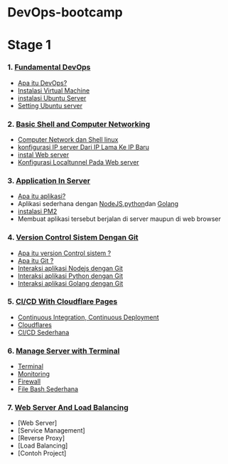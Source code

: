 # DevOps-bootcamp

# Stage 1 
### 1. [Fundamental DevOps](https://github.com/dukun88/DevOps-bootcamp/wiki/Fundamental-DevOps)

* [Apa itu DevOps?](https://github.com/dukun88/DevOps-bootcamp/wiki/Fundamental-DevOps#devops)
* [Instalasi Virtual Machine](https://github.com/dukun88/DevOps-bootcamp/wiki/Fundamental-DevOps#1-install-virtualbox-di-linux-ubuntu-2004)
* [instalasi Ubuntu Server](https://github.com/dukun88/DevOps-bootcamp/wiki/Fundamental-DevOps#2-install-ubuntu-server-di-virtualbox)
* [Setting Ubuntu server](https://github.com/dukun88/DevOps-bootcamp/wiki/Fundamental-DevOps#3-instalasi-dan-setting-ubuntu-server-2204)

### 2. [Basic Shell and Computer Networking](https://github.com/dukun88/DevOps-bootcamp/wiki/Basic-Shell-and-Computer-networking)

* [Computer Network dan Shell linux](https://github.com/dukun88/DevOps-bootcamp/wiki/Basic-Shell-and-Computer-networking#computer-network)
* [konfigurasi IP server Dari IP Lama Ke IP Baru](https://github.com/dukun88/DevOps-bootcamp/wiki/Basic-Shell-and-Computer-networking#mengganti-ip)
* [instal Web server](https://github.com/dukun88/DevOps-bootcamp/wiki/Basic-Shell-and-Computer-networking#menginstall-web-server-apache2)
* [Konfigurasi Localtunnel Pada Web server](https://github.com/dukun88/DevOps-bootcamp/wiki/Basic-Shell-and-Computer-networking#konfigurai-localtunnel-pada-apache2)

### 3. [Application In Server](https://github.com/dukun88/DevOps-bootcamp/wiki/Application-In-Server)

* [Apa itu aplikasi?](https://github.com/dukun88/DevOps-bootcamp/wiki/Application-In-Server#aplikasi)
* Aplikasi sederhana dengan [NodeJS](https://github.com/dukun88/DevOps-bootcamp/wiki/Application-In-Server#nodejs),[python](https://github.com/dukun88/DevOps-bootcamp/wiki/Application-In-Server#python3)dan [Golang](https://github.com/dukun88/DevOps-bootcamp/wiki/Application-In-Server#python3)
* [instalasi PM2](https://github.com/dukun88/DevOps-bootcamp/wiki/Application-In-Server#python3)
* Membuat aplikasi tersebut berjalan di server maupun di web browser

### 4. [Version Control Sistem Dengan Git](https://github.com/dukun88/DevOps-bootcamp/wiki/Version-Control-System-(Git))

* [Apa itu version Control sistem ?](https://github.com/dukun88/DevOps-bootcamp/wiki/Virtual-Control-System-(Git)#Version-control-system)
* [Apa itu Git ?](https://github.com/dukun88/DevOps-bootcamp/wiki/Virtual-Control-System-(Git)#git)
* [Interaksi aplikasi Nodejs dengan Git](https://github.com/dukun88/DevOps-bootcamp/wiki/Virtual-Control-System-(Git)#nodejs-on-github)
* [Interaksi aplikasi Python dengan Git](https://github.com/dukun88/DevOps-bootcamp/wiki/Virtual-Control-System-(Git)#python-on-github)
* [Interaksi aplikasi Golang dengan Git](https://github.com/dukun88/DevOps-bootcamp/wiki/Virtual-Control-System-(Git)#golang-on-github)

### 5. [CI/CD With Cloudflare Pages](https://github.com/dukun88/DevOps-bootcamp/wiki/CI-CD-With-Cloudflare-Pages)

* [Continuous Integration, Continuous Deployment](https://github.com/dukun88/DevOps-bootcamp/wiki/CI-CD-With-Cloudflare-Pages#cicd-continuous-integration-continuous-deployment)
* [Cloudflares](https://github.com/dukun88/DevOps-bootcamp/wiki/CI-CD-With-Cloudflare-Pages#cloudflare-pages)
* [CI/CD Sederhana](https://github.com/dukun88/DevOps-bootcamp/wiki/CI-CD-With-Cloudflare-Pages#set-up-cicd-sederhana-dengan-cloudflare-pages)

### 6. [Manage Server with Terminal](https://github.com/dukun88/DevOps-bootcamp/wiki/Manage-Server-With-Terminal)

* [Terminal](https://github.com/dukun88/DevOps-bootcamp/wiki/Manage-Server-With-Terminal#terminal)
* [Monitoring](https://github.com/dukun88/DevOps-bootcamp/wiki/Manage-Server-With-Terminal#monitoring)
* [Firewall](https://github.com/dukun88/DevOps-bootcamp/wiki/Manage-Server-With-Terminal#firewall)
* [File Bash Sederhana](https://github.com/dukun88/DevOps-bootcamp/wiki/Manage-Server-With-Terminal#file-bash-sederhana)

### 7. [Web Server And Load Balancing]()

* [Web Server]
* [Service Management]
* [Reverse Proxy]
* [Load Balancing]
* [Contoh Project]
